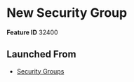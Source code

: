 # New Security Group

**Feature ID** 32400

## Launched From

- [Security Groups](Security%20Groups.md)











































































